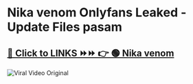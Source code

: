 
 # Nika venom Onlyfans Leaked - Update Files pasam

## <h2><a href="https://clipsfans.com/Nika_venom&ref=git">🔗 Click to LINKS ⏩⏩ 👉 🟢 Nika venom </a></h2>

<a href="https://clipsfans.com/Nika_venom&ref=git" rel="nofollow" data-target="animated-image.originalLink"><img src="https://i.ibb.co.com/xMMVF88/686577567.gif" alt="Viral Video Original" style="max-width: 100%; display: inline-block;" data-target="animated-image.originalImage"></a>

